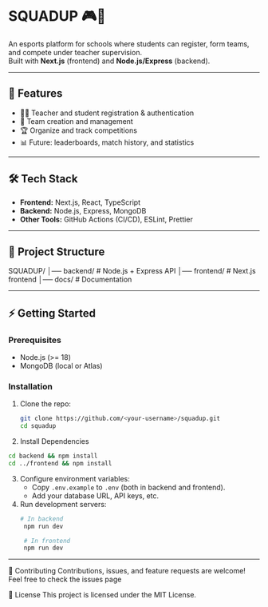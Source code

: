 # SQUADUP 🎮🏫

An esports platform for schools where students can register, form teams, and compete under teacher supervision.  
Built with **Next.js** (frontend) and **Node.js/Express** (backend).

---

## 🚀 Features
- 👨‍🏫 Teacher and student registration & authentication
- 🎲 Team creation and management
- 🏆 Organize and track competitions
- 📊 Future: leaderboards, match history, and statistics

---

## 🛠️ Tech Stack
- **Frontend:** Next.js, React, TypeScript  
- **Backend:** Node.js, Express, MongoDB  
- **Other Tools:** GitHub Actions (CI/CD), ESLint, Prettier  

---

## 📂 Project Structure

SQUADUP/
│── backend/ # Node.js + Express API
│── frontend/ # Next.js frontend
│── docs/ # Documentation

---

## ⚡ Getting Started

### Prerequisites
- Node.js (>= 18)
- MongoDB (local or Atlas)

### Installation
1. Clone the repo:
   ```bash
   git clone https://github.com/<your-username>/squadup.git
   cd squadup
   ```
2. Install Dependencies
  ```bash
  cd backend && npm install
  cd ../frontend && npm install
  ```
3. Configure environment variables:
   - Copy `.env.example` to `.env` (both in backend and frontend).
   - Add your database URL, API keys, etc.
4. Run development servers:
   ```bash
   # In backend
    npm run dev

    # In frontend
    npm run dev
   ```

---


🤝 Contributing
Contributions, issues, and feature requests are welcome!
Feel free to check the issues page

📜 License
This project is licensed under the MIT License.
